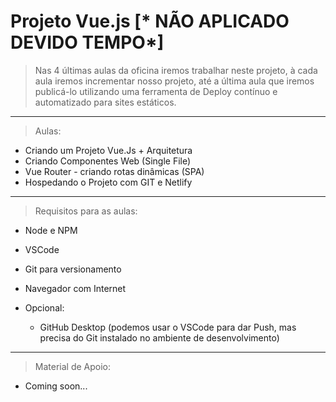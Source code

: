 # Projeto Vue.js [* NÃO APLICADO DEVIDO TEMPO*]

> Nas 4 últimas aulas da oficina iremos trabalhar neste projeto, à cada aula iremos incrementar nosso projeto, até a última aula que iremos publicá-lo utilizando uma ferramenta de Deploy contínuo e automatizado para sites estáticos.

______

> Aulas:

* Criando um Projeto Vue.Js + Arquitetura
* Criando Componentes Web (Single File)
* Vue Router - criando rotas dinâmicas (SPA)
* Hospedando o Projeto com GIT e Netlify

______

> Requisitos para as aulas:
- Node e NPM
- VSCode
- Git para versionamento
- Navegador com Internet

- Opcional:
    - GitHub Desktop (podemos usar o VSCode para dar Push, mas precisa do Git instalado no ambiente de desenvolvimento)

______

> Material de Apoio:

- Coming soon...